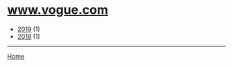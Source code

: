 # www.vogue.com

  * [2019](./www-vogue-com-2019.md/) (1)
  * [2018](./www-vogue-com-2018.md/) (1)
----

[Home](../)
